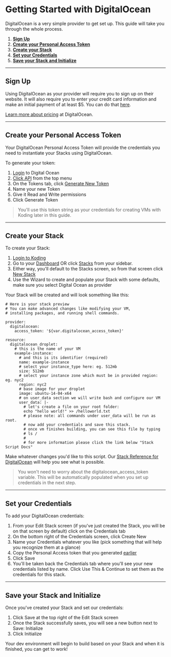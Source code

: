 # Getting Started with DigitalOcean

DigitalOcean is a very simple provider to get set up. This guide will take you through the whole process.

1. **[Sign Up](#sign-up)**
2. **[Create your Personal Access Token](#create-pat)**
3. **[Create your Stack](#create-stack)**
4. **[Set your Credentials](#set-creds)**
5. **[Save your Stack and Initialize](#save-init)**

***

## Sign Up <a name="sign-up"></a>

Using DigitalOcean as your provider will require you to sign up on their website. It will also require you to enter your credit card information and make an initial payment of at least $5. You can do that [here](https://cloud.digitalocean.com/registrations/new). 

[Learn more about pricing](https://www.digitalocean.com/pricing/) at DigitalOcean.

***

## Create your Personal Access Token <a name="create-pat"></a>

Your DigitalOcean Personal Access Token will provide the credentials you need to instantiate your Stacks using DigitalOcean. 

To generate your token:

1. [Login](https://cloud.digitalocean.com/login) to Digital Ocean
2. [Click API](https://cloud.digitalocean.com/settings/api/tokens) from the top menu
3. On the Tokens tab, click [Generate New Token](https://cloud.digitalocean.com/settings/api/tokens/new)
4. Name your new Token
5. Give it Read and Write permissions
6. Click Generate Token

> You'll use this token string as your credentials for creating VMs with Koding later in this guide. 

***

## Create your Stack <a name="create-stack"></a>

To create your Stack:

1. [Login to Koding](https://koding.com/Teams/Select)
2. Go to your [Dashboard](https://relepic.koding.com/Home) OR click [Stacks](https://relepic.koding.com/Home/Stacks) from your sidebar.
3. Either way, you'll default to the Stacks screen, so from that screen click [New Stack](https://relepic.koding.com/Stack-Editor/New)
4. Use the Wizard to create and  populate your Stack with some defaults, make sure you select Digital Ocean as provider

Your Stack will be created and will look something like this:

```
# Here is your stack preview
# You can make advanced changes like modifying your VM,
# installing packages, and running shell commands.

provider:
  digitalocean:
    access_token: '${var.digitalocean_access_token}'

resource:
  digitalocean_droplet:
    # this is the name of your VM
    example-instance:
      # and this is its identifier (required)
      name: example-instance
      # select your instance_type here: eg. 512mb
      size: 512mb
      # select your instance zone which must be in provided region: eg. nyc2
      region: nyc2
      # base image for your droplet
      image: ubuntu-14-04-x64
      # on user_data section we will write bash and configure our VM
      user_data: |-
        # let's create a file on your root folder:
        echo "hello world!" >> /helloworld.txt
        # please note: all commands under user_data will be run as root.
        # now add your credentials and save this stack.
        # once vm finishes building, you can see this file by typing
        # ls /
        #
        # for more information please click the link below "Stack Script Docs"
```
Make whatever changes you'd like to this script. Our [Stack Reference for DigitalOcean](/terraform/providers/do/) will help you see what is possible.

> You won't need to worry about the digitalocean_access_token variable. This will be automatically populated when you set up credentials in the next step. 

***

## Set your Credentials <a name="set-creds"></a>

To add your DigitalOcean credentials:

1. From your Edit Stack screen (if you've just created the Stack, you will be on that screen by default) click on the Credentials tab
2. On the bottom right of the Credentials screen, click Create New
3. Name your Credentials whatever you like (pick something that will help you recognize them at a glance)
4. Copy the Personal Access token that you generated [earlier](#create-pat)
5. Click Save
6. You'll be taken back the Credentials tab where you'll see your new credentials listed by name. Click Use This & Continue to set them as the credentials for this stack. 

***

## Save your Stack and Initialize <a name="save-init"></a>

Once you've created your Stack and set our credentials:

1. Click Save at the top right of the Edit Stack screen
2. Once the Stack successfully saves, you will see a new button next to Save: Initialize
3. Click Initialize

Your dev environment will begin to build based on your Stack and when it is finished, you can get to work!


